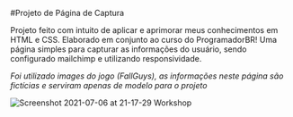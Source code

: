 #Projeto de Página de Captura

Projeto feito com intuito de aplicar e aprimorar meus conhecimentos em HTML e CSS. Elaborado em conjunto ao curso do ProgramadorBR!
Uma página simples para capturar as informações do usuário, sendo configurado mailchimp e utilizando responsividade.

*Foi utilizado images do jogo (FallGuys), as informações neste página são fictícias e serviram apenas de modelo para o projeto*


![Screenshot 2021-07-06 at 21-17-29 Workshop](https://user-images.githubusercontent.com/84254929/124681790-adae9c00-de9f-11eb-8dbe-0c907eaa5191.png)
